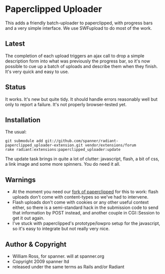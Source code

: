 # Paperclipped Uploader

This adds a friendly batch-uploader to paperclipped, with progress bars and a very simple interface. We use SWFupload to do most of the work. 

## Latest

The completion of each upload triggers an ajax call to drop a simple description form into what was previously the progress bar, so it's now possible to cue up a batch of uploads and describe them when they finish. It's very quick and easy to use.

## Status

It works. It's new but quite tidy. It should handle errors reasonably well but only to report a failure. It's not properly browser-tested yet.

## Installation

The usual:

	git submodule add git://github.com/spanner/radiant-paperclipped_uploader-extension.git vendor/extensions/forum
	rake radiant:extensions:paperclipped_uploader:update

The update task brings in quite a lot of clutter: javascript, flash, a bit of css, a link image and some more spinners. You do need it all.

## Warnings

* At the moment you need our [fork of paperclipped](https://github.com/spanner/paperclipped) for this to work: flash uploads don't come with content-types so we've had to intervene.
* Flash uploads don't come with cookies or any other useful context either, so there is a semi-standard hack in the submission code to send that information by POST instead, and another couple in CGI::Session to get it out again.
*  I've stuck with paperclipped's prototype/lowpro setup for the javascript, so it's easy to integrate but not really very nice.

## Author & Copyright

* William Ross, for spanner. will at spanner.org
* Copyright 2009 spanner ltd
* released under the same terms as Rails and/or Radiant
